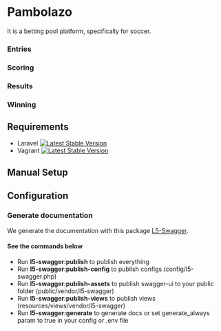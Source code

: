 # Pambolazo

It is a betting pool platform, specifically for soccer.

### Entries

### Scoring

### Results

### Winning

## Requirements

- Laravel [![Latest Stable Version](https://poser.pugx.org/laravel/framework/v/stable.svg)](https://packagist.org/packages/laravel/framework)
- Vagrant [![Latest Stable Version](https://poser.pugx.org/enkas/vagrant/v/stable)](https://packagist.org/packages/enkas/vagrant)

## Manual Setup


## Configuration

### Generate documentation
We generate the documentation with this package [L5-Swagger](https://github.com/DarkaOnLine/L5-Swagger).

#### See the commands below
- Run **l5-swagger:publish** to publish everything
- Run **l5-swagger:publish-config** to publish configs (config/l5-swagger.php)
- Run **l5-swagger:publish-assets** to publish swagger-ui to your public folder (public/vendor/l5-swagger)
- Run **l5-swagger:publish-views** to publish views (resources/views/vendor/l5-swagger)
- Run **l5-swagger:generate** to generate docs or set generate_always param to true in your config or .env file
